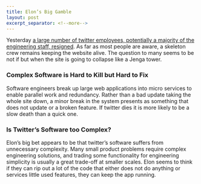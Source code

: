 ```yaml
---
title: Elon’s Big Gamble
layout: post
excerpt_separator: <!--more-->
---
```

Yesterday [a large number of twitter employees, potentially a majority of the engineering staff, resigned](https://www.theverge.com/2022/11/17/23465274/hundreds-of-twitter-employees-resign-from-elon-musk-hardcore-deadline). As far as most people are aware, a skeleton crew remains keeping the website alive. The question to many seems to be not if but when the site is going to collapse like a Jenga tower.

### Complex Software is Hard to Kill but Hard to Fix
Software engineers break up large web applications into micro services to enable parallel work and redundancy. Rather than a bad update taking the whole site down, a minor break in the system presents as something that does not update or a broken feature. If twitter dies it is more likely to be a slow death than a quick one.

### Is Twitter’s Software too Complex?
Elon’s big bet appears to be that twitter’s software suffers from unnecessary complexity. Many small product problems require complex engineering solutions, and trading some functionality for engineering simplicity is usually a great trade-off at smaller scales. Elon seems to think if they can rip out a lot of the code that either does not do anything or services little used features, they can keep the app running.
